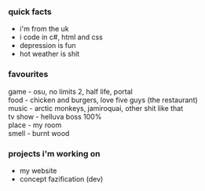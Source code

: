 ### quick facts
- i'm from the uk
- i code in c#, html and css
- depression is fun
- hot weather is shit

### favourites
game - osu, no limits 2, half life, portal <br />
food - chicken and burgers, love five guys (the restaurant) <br />
music - arctic monkeys, jamiroquai, other shit like that <br />
tv show - helluva boss 100%<br />
place - my room <br />
smell - burnt wood <br />

### projects i'm working on
- my website
- concept fazification (dev)

